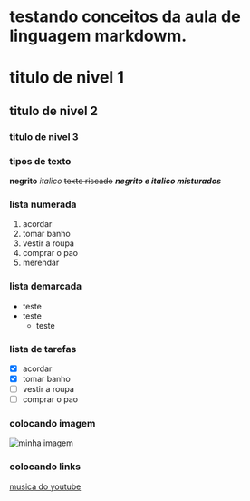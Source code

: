 # testando conceitos da aula de linguagem markdowm.
# titulo de nivel 1
## titulo de nivel 2
### titulo de nivel 3
### tipos de texto
**negrito**
*italico*
~~texto riscado~~
__*negrito e italico misturados*__
### lista numerada
1. acordar
2. tomar banho
3. vestir a roupa
4. comprar o pao
10. merendar
### lista demarcada
- teste
- teste
    - teste
### lista de tarefas
- [x] acordar
- [x] tomar banho
- [ ] vestir a roupa
- [ ] comprar o pao
### colocando imagem
![minha imagem](https://github.com/user-attachments/assets/56a3bcae-6f75-40aa-aa98-eff349f21569)
### colocando links
[musica do youtube](https://youtu.be/EJpFPJRUSn8?si=DsNNcpv5fCA4rLqf)

